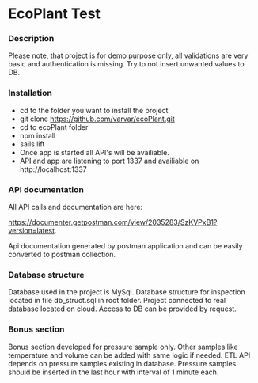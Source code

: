 # EcoPlant Test

### Description

Please note, that project is for demo purpose only, all validations are very basic and authentication is missing.
Try to not insert unwanted values to DB.

### Installation 

+ cd to the folder you want to install the project
+ git clone https://github.com/varvar/ecoPlant.git
+ cd to ecoPlant folder
+ npm install
+ sails lift
+ Once app is started all API's will be availiable.
+ API and app are listening to port 1337 and availiable on http://localhost:1337


### API documentation

All API calls and documentation are here:

https://documenter.getpostman.com/view/2035283/SzKVPxB1?version=latest.

Api documentation generated by postman application and can be easily converted to postman collection.


### Database structure

Database used in the project is MySql. Database structure for inspection located in file db_struct.sql in root folder. Project connected to real database located on cloud. Access to DB can be provided by request.


### Bonus section

Bonus section developed for pressure sample only. Other samples like temperature and volume can be added with same logic if needed. ETL API depends on pressure samples existing in database. Pressure samples should be inserted in the last hour with interval of 1 minute each.

<!-- Internally, Sails used [`sails-generate@1.16.13`](https://github.com/balderdashy/sails-generate/tree/v1.16.13/lib/core-generators/new). -->



<!--
Note:  Generators are usually run using the globally-installed `sails` CLI (command-line interface).  This CLI version is _environment-specific_ rather than app-specific, thus over time, as a project's dependencies are upgraded or the project is worked on by different developers on different computers using different versions of Node.js, the Sails dependency in its package.json file may differ from the globally-installed Sails CLI release it was originally generated with.  (Be sure to always check out the relevant [upgrading guides](https://sailsjs.com/upgrading) before upgrading the version of Sails used by your app.  If you're stuck, [get help here](https://sailsjs.com/support).)
-->

